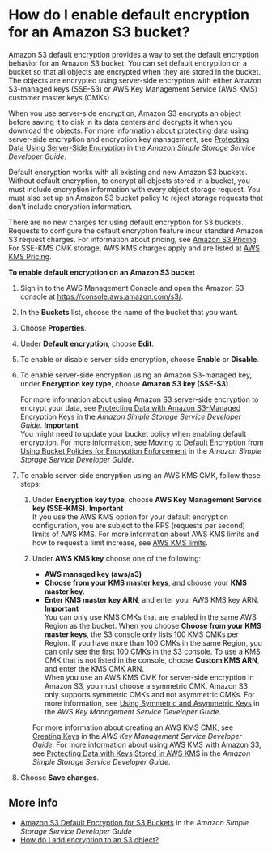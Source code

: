 # How do I enable default encryption for an Amazon S3 bucket?<a name="default-bucket-encryption"></a>

Amazon S3 default encryption provides a way to set the default encryption behavior for an Amazon S3 bucket\. You can set default encryption on a bucket so that all objects are encrypted when they are stored in the bucket\. The objects are encrypted using server\-side encryption with either Amazon S3\-managed keys \(SSE\-S3\) or AWS Key Management Service \(AWS KMS\) customer master keys \(CMKs\)\. 

When you use server\-side encryption, Amazon S3 encrypts an object before saving it to disk in its data centers and decrypts it when you download the objects\. For more information about protecting data using server\-side encryption and encryption key management, see [Protecting Data Using Server\-Side Encryption](https://docs.aws.amazon.com/AmazonS3/latest/dev/serv-side-encryption.html) in the *Amazon Simple Storage Service Developer Guide*\.

Default encryption works with all existing and new Amazon S3 buckets\. Without default encryption, to encrypt all objects stored in a bucket, you must include encryption information with every object storage request\. You must also set up an Amazon S3 bucket policy to reject storage requests that don't include encryption information\. 

There are no new charges for using default encryption for S3 buckets\. Requests to configure the default encryption feature incur standard Amazon S3 request charges\. For information about pricing, see [Amazon S3 Pricing](https://aws.amazon.com/s3/pricing/)\. For SSE\-KMS CMK storage, AWS KMS charges apply and are listed at [AWS KMS Pricing](https://aws.amazon.com/kms/pricing/)\. 

**To enable default encryption on an Amazon S3 bucket**

1. Sign in to the AWS Management Console and open the Amazon S3 console at [https://console\.aws\.amazon\.com/s3/](https://console.aws.amazon.com/s3/)\.

1. In the **Buckets** list, choose the name of the bucket that you want\. 

1. Choose **Properties**\.

1. Under **Default encryption**, choose **Edit**\.

1. To enable or disable server\-side encryption, choose **Enable** or **Disable**\.

1. To enable server\-side encryption using an Amazon S3\-managed key, under **Encryption key type**, choose **Amazon S3 key \(SSE\-S3\)**\.

   For more information about using Amazon S3 server\-side encryption to encrypt your data, see [Protecting Data with Amazon S3\-Managed Encryption Keys](https://docs.aws.amazon.com/AmazonS3/latest/dev/UsingServerSideEncryption.html) in the *Amazon Simple Storage Service Developer Guide*\.
**Important**  
You might need to update your bucket policy when enabling default encryption\. For more information, see [Moving to Default Encryption from Using Bucket Policies for Encryption Enforcement](https://docs.aws.amazon.com/AmazonS3/latest/dev/bucket-encryption.html#bucket-encryption-update-bucket-policy) in the *Amazon Simple Storage Service Developer Guide*\.

1. To enable server\-side encryption using an AWS KMS CMK, follow these steps:

   1. Under **Encryption key type**, choose **AWS Key Management Service key \(SSE\-KMS\)**\.
**Important**  
If you use the AWS KMS option for your default encryption configuration, you are subject to the RPS \(requests per second\) limits of AWS KMS\. For more information about AWS KMS limits and how to request a limit increase, see [AWS KMS limits](https://docs.aws.amazon.com/kms/latest/developerguide/limits.html)\. 

   1. Under **AWS KMS key** choose one of the following:
      + **AWS managed key \(aws/s3\)**
      + **Choose from your KMS master keys**, and choose your **KMS master key**\.
      + **Enter KMS master key ARN**, and enter your AWS KMS key ARN\.
**Important**  
You can only use KMS CMKs that are enabled in the same AWS Region as the bucket\. When you choose **Choose from your KMS master keys**, the S3 console only lists 100 KMS CMKs per Region\. If you have more than 100 CMKs in the same Region, you can only see the first 100 CMKs in the S3 console\. To use a KMS CMK that is not listed in the console, choose **Custom KMS ARN**, and enter the KMS CMK ARN\.  
When you use an AWS KMS CMK for server\-side encryption in Amazon S3, you must choose a symmetric CMK\. Amazon S3 only supports symmetric CMKs and not asymmetric CMKs\. For more information, see [Using Symmetric and Asymmetric Keys](https://docs.aws.amazon.com/kms/latest/developerguide/symmetric-asymmetric.html) in the *AWS Key Management Service Developer Guide*\.

      For more information about creating an AWS KMS CMK, see [Creating Keys](https://docs.aws.amazon.com/kms/latest/developerguide/create-keys.html) in the *AWS Key Management Service Developer Guide*\. For more information about using AWS KMS with Amazon S3, see [Protecting Data with Keys Stored in AWS KMS](https://docs.aws.amazon.com/AmazonS3/latest/dev/UsingKMSEncryption.html) in the *Amazon Simple Storage Service Developer Guide*\.

1. Choose **Save changes**\.

## More info<a name="default-bucket-encryption-moreinfo"></a>
+ [Amazon S3 Default Encryption for S3 Buckets](https://docs.aws.amazon.com/AmazonS3/latest/dev/bucket-encryption.html) in the *Amazon Simple Storage Service Developer Guide*
+ [How do I add encryption to an S3 object?](add-object-encryption.md)